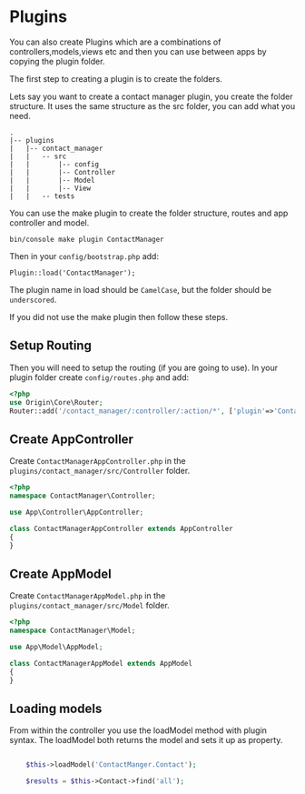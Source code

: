 # Plugins 

You can also create Plugins which are a combinations of controllers,models,views etc and then you can use between apps by copying the plugin folder.

The first step to creating a plugin is to create the folders.

Lets say you want to create a contact manager plugin, you create the folder structure. It uses the same structure as the src folder, you can add what you need.

````
.
|-- plugins
|   |-- contact_manager
|   |   -- src
|   |       |-- config
|   |       |-- Controller
|   |       |-- Model
|   |       |-- View
|   |   -- tests
````

You can use the make plugin to create the folder structure, routes and app controller and model.

`bin/console make plugin ContactManager` 

Then in your `config/bootstrap.php` add:

`Plugin::load('ContactManager');` 

The plugin name in load should be `CamelCase`, but the folder should be `underscored`.

If you did not use the make plugin then follow these steps.


## Setup Routing
Then you will need to setup the routing (if you are going to use). In your plugin folder create `config/routes.php` and add:

````php
<?php 
use Origin\Core\Router;
Router::add('/contact_manager/:controller/:action/*', ['plugin'=>'ContactManager']);
````

## Create AppController

Create `ContactManagerAppController.php` in the `plugins/contact_manager/src/Controller` folder.
````php
<?php 
namespace ContactManager\Controller;

use App\Controller\AppController;

class ContactManagerAppController extends AppController
{
}
````

## Create AppModel

Create `ContactManagerAppModel.php` in the `plugins/contact_manager/src/Model` folder.

````php
<?php 
namespace ContactManager\Model;

use App\Model\AppModel;

class ContactManagerAppModel extends AppModel
{
}

````

## Loading models

From within the controller you use the loadModel method with plugin syntax. The loadModel both returns the model
and sets it up as property.

````php

    $this->loadModel('ContactManger.Contact');

    $results = $this->Contact->find('all');

````
